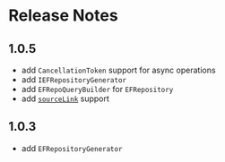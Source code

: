 # Release Notes

## 1.0.5

- add `CancellationToken` support for async operations
- add `IEFRepositoryGenerator`
- add `EFRepoQueryBuilder` for `EFRepository`
- add [`sourceLink`](https://github.com/dotnet/sourcelink) support

## 1.0.3

- add `EFRepositoryGenerator`
